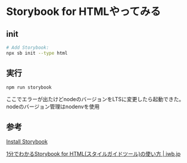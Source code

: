 # Storybook for HTMLやってみる

## init

```bash
# Add Storybook:
npx sb init --type html
```

## 実行

`npm run storybook`

ここでエラーが出たけどnodeのバージョンをLTSに変更したら起動できた。
nodeのバージョン管理はnodenvを使用



## 参考

[Install Storybook](https://storybook.js.org/docs/html/get-started/install)

[1分でわかるStorybook for HTML\(スタイルガイドツール\)の使い方 \| iwb\.jp](https://iwb.jp/storybook-for-html-css-js-style-guide-tool/)
